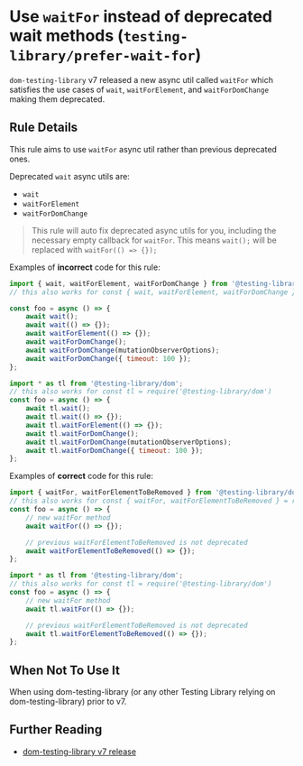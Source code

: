 # Use `waitFor` instead of deprecated wait methods (`testing-library/prefer-wait-for`)

`dom-testing-library` v7 released a new async util called `waitFor` which satisfies the use cases of `wait`, `waitForElement`, and `waitForDomChange` making them deprecated.

## Rule Details

This rule aims to use `waitFor` async util rather than previous deprecated ones.

Deprecated `wait` async utils are:

- `wait`
- `waitForElement`
- `waitForDomChange`

> This rule will auto fix deprecated async utils for you, including the necessary empty callback for `waitFor`. This means `wait();` will be replaced with `waitFor(() => {});`

Examples of **incorrect** code for this rule:

```js
import { wait, waitForElement, waitForDomChange } from '@testing-library/dom';
// this also works for const { wait, waitForElement, waitForDomChange } = require ('@testing-library/dom')

const foo = async () => {
	await wait();
	await wait(() => {});
	await waitForElement(() => {});
	await waitForDomChange();
	await waitForDomChange(mutationObserverOptions);
	await waitForDomChange({ timeout: 100 });
};

import * as tl from '@testing-library/dom';
// this also works for const tl = require('@testing-library/dom')
const foo = async () => {
	await tl.wait();
	await tl.wait(() => {});
	await tl.waitForElement(() => {});
	await tl.waitForDomChange();
	await tl.waitForDomChange(mutationObserverOptions);
	await tl.waitForDomChange({ timeout: 100 });
};
```

Examples of **correct** code for this rule:

```js
import { waitFor, waitForElementToBeRemoved } from '@testing-library/dom';
// this also works for const { waitFor, waitForElementToBeRemoved } = require('@testing-library/dom')
const foo = async () => {
	// new waitFor method
	await waitFor(() => {});

	// previous waitForElementToBeRemoved is not deprecated
	await waitForElementToBeRemoved(() => {});
};

import * as tl from '@testing-library/dom';
// this also works for const tl = require('@testing-library/dom')
const foo = async () => {
	// new waitFor method
	await tl.waitFor(() => {});

	// previous waitForElementToBeRemoved is not deprecated
	await tl.waitForElementToBeRemoved(() => {});
};
```

## When Not To Use It

When using dom-testing-library (or any other Testing Library relying on dom-testing-library) prior to v7.

## Further Reading

- [dom-testing-library v7 release](https://github.com/testing-library/dom-testing-library/releases/tag/v7.0.0)
